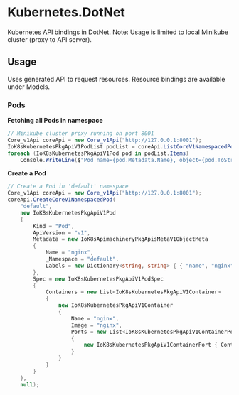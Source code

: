 # Kubernetes.DotNet
Kubernetes API bindings in DotNet.
Note: Usage is limited to local Minikube cluster (proxy to API server).


## Usage

Uses generated API to request resources. Resource bindings are available under Models.

### Pods

**Fetching all Pods in namespace** 

```csharp
// Minikube cluster proxy running on port 8001
Core_v1Api coreApi = new Core_v1Api("http://127.0.0.1:8001");
IoK8sKubernetesPkgApiV1PodList podList = coreApi.ListCoreV1NamespacedPod("default", null, null, null, null, null, null, null);
foreach (IoK8sKubernetesPkgApiV1Pod pod in podList.Items)
    Console.WriteLine($"Pod name={pod.Metadata.Name}, object={pod.ToString()}");
```

**Create a Pod** 

```csharp
// Create a Pod in 'default' namespace
Core_v1Api coreApi = new Core_v1Api("http://127.0.0.1:8001");
coreApi.CreateCoreV1NamespacedPod(
    "default", 
    new IoK8sKubernetesPkgApiV1Pod
    {
        Kind = "Pod",
        ApiVersion = "v1",
        Metadata = new IoK8sApimachineryPkgApisMetaV1ObjectMeta
        {
            Name = "nginx",
            _Namespace = "default",
            Labels = new Dictionary<string, string> { { "name", "nginx" } }
        },
        Spec = new IoK8sKubernetesPkgApiV1PodSpec
        {
            Containers = new List<IoK8sKubernetesPkgApiV1Container>
            {
                new IoK8sKubernetesPkgApiV1Container
                {
                    Name = "nginx",
                    Image = "nginx",
                    Ports = new List<IoK8sKubernetesPkgApiV1ContainerPort>
                    {
                        new IoK8sKubernetesPkgApiV1ContainerPort { ContainerPort = 80 }
                    }
                }
            }
        }
    },
    null);
```